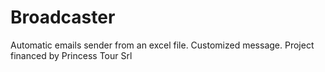 # Broadcaster
Automatic emails sender from an excel file. Customized message. 
Project financed by Princess Tour Srl 
